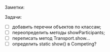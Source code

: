 Заметки:


Задачи:
- [ ] добавить перечни объектов по классам;
- [ ] переопределить методы showParticipants;
- [ ] переписать метод Transport.show...
- [ ] определить static show() в Competing?